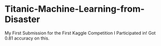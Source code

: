 # Titanic-Machine-Learning-from-Disaster
My First Submission for the First Kaggle Competition  I Participated in!
Got 0.81 accuracy on this.
